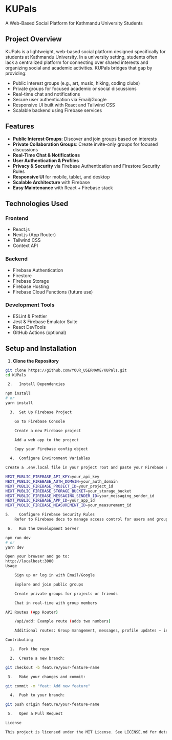 # KUPals  
A Web-Based Social Platform for Kathmandu University Students

## Project Overview

KUPals is a lightweight, web-based social platform designed specifically for students at Kathmandu University. In a university setting, students often lack a centralized platform for connecting over shared interests and organizing social and academic activities. KUPals bridges that gap by providing:

- Public interest groups (e.g., art, music, hiking, coding clubs)  
- Private groups for focused academic or social discussions  
- Real-time chat and notifications  
- Secure user authentication via Email/Google  
- Responsive UI built with React and Tailwind CSS  
- Scalable backend using Firebase services  

## Features

- **Public Interest Groups**: Discover and join groups based on interests  
- **Private Collaboration Groups**: Create invite-only groups for focused discussions  
- **Real-Time Chat & Notifications**  
- **User Authentication & Profiles**  
- **Privacy & Security** via Firebase Authentication and Firestore Security Rules  
- **Responsive UI** for mobile, tablet, and desktop  
- **Scalable Architecture** with Firebase  
- **Easy Maintenance** with React + Firebase stack  

## Technologies Used

### Frontend

- React.js  
- Next.js (App Router)  
- Tailwind CSS  
- Context API  

### Backend

- Firebase Authentication  
- Firestore  
- Firebase Storage  
- Firebase Hosting  
- Firebase Cloud Functions (future use)  

### Development Tools

- ESLint & Prettier  
- Jest & Firebase Emulator Suite  
- React DevTools  
- GitHub Actions (optional)  

## Setup and Installation

1. **Clone the Repository**

```bash
git clone https://github.com/YOUR_USERNAME/KUPals.git
cd KUPals

 2.   Install Dependencies

npm install
# or
yarn install

  3.  Set Up Firebase Project

    Go to Firebase Console

    Create a new Firebase project

    Add a web app to the project

    Copy your Firebase config object

  4.  Configure Environment Variables

Create a .env.local file in your project root and paste your Firebase config:

NEXT_PUBLIC_FIREBASE_API_KEY=your_api_key
NEXT_PUBLIC_FIREBASE_AUTH_DOMAIN=your_auth_domain
NEXT_PUBLIC_FIREBASE_PROJECT_ID=your_project_id
NEXT_PUBLIC_FIREBASE_STORAGE_BUCKET=your_storage_bucket
NEXT_PUBLIC_FIREBASE_MESSAGING_SENDER_ID=your_messaging_sender_id
NEXT_PUBLIC_FIREBASE_APP_ID=your_app_id
NEXT_PUBLIC_FIREBASE_MEASUREMENT_ID=your_measurement_id

5.    Configure Firebase Security Rules
    Refer to Firebase docs to manage access control for users and groups.

 6.   Run the Development Server

npm run dev
# or
yarn dev

Open your browser and go to:
http://localhost:3000
Usage

    Sign up or log in with Email/Google

    Explore and join public groups

    Create private groups for projects or friends

    Chat in real-time with group members

API Routes (App Router)

    /api/add: Example route (adds two numbers)

    Additional routes: Group management, messages, profile updates – integrated securely with Firebase

Contributing

  1.  Fork the repo

  2.  Create a new branch:

git checkout -b feature/your-feature-name

 3.   Make your changes and commit:

git commit -m "feat: Add new feature"

  4.  Push to your branch:

git push origin feature/your-feature-name

 5.   Open a Pull Request

License

This project is licensed under the MIT License. See LICENSE.md for details.
